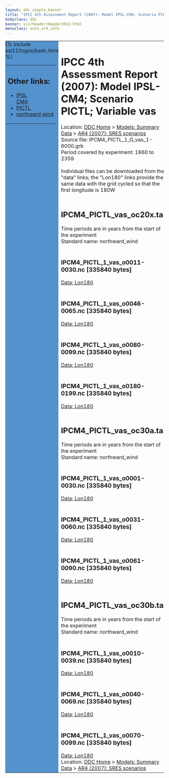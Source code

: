 ```yaml
---
layout: ddc_simple_banner
title: "IPCC 4th Assessment Report (2007): Model IPSL-CM4; Scenario PICTL; Variable vas"
bodyclass: ddc
banner: ssi/header/Header2012.html
menuclass: auto_ar4_info
---
```



<table width="100%" border="0" cellspacing="0" cellpadding="0" style="border-collapse: collapse;">
<tr style="margin:0;padding:0;border:0;">
<td style="margin:0;padding:0;border:0;height:1pt;width:150pt;background:#5492CD;" valign="top" >

<div id="lh-col2" class="auto_ar4_info">
<table class="menumain" bgcolor="#5492CD" cellspacing="0" width="100%" border="0">
<tr><td>
<h2> Other links:</h2>
<ul>
<li><a href="/auto/ar4/model-IPSL-CM4.html">IPSL<br/>CM4</a></li>
<li><a href="/auto/ar4/scenario-PICTL.html">PICTL</a></li>
<li><a href="/auto/ar4/var-northward_wind.html">northward wind</a></li>
</ul>
</td></tr>
{% include ssi12/logos/badc.html %}
</table>
</div>
</td>
<td><h1>IPCC 4th Assessment Report (2007): Model IPSL-CM4; Scenario PICTL; Variable vas</h1>

<!-- Breadcrumb1 -->
<div id="breadcrumb1" align="left">
Location: <a href="/index.html">DDC Home</a> > <a href="/sim/gcm_clim/">Models: Summary Data</a>
> <a href="/sim/gcm_clim/SRES_AR4/index.html">AR4 (2007): SRES scenarios</a>
</div>
<!-- End of Breadcrumb1 -->Source file: IPCM4_PICTL_1_G_vas_1-6000.grb
<br/>
Period covered by experiment: 1860 to 2359<br/>
<br/>Individual files can be downloaded from the "data" links; the "Lon180" links provide the same data
         with the grid cycled so that the first longitude is 180W<br/>
<br/><h2>IPCM4_PICTL_vas_oc20x.tar</h2>
Time periods are in years from the start of the experiment<br/>
Standard name: northward_wind<br>
<br/><h3>IPCM4_PICTL_1_vas_o0011-0030.nc [335840 bytes]</h3>
<a href="/cgi-bin/downl/ar4_nc/vas/IPCM4_PICTL_1_vas_o0011-0030.nc">Data; </a><a href="/cgi-bin/downl/ar4_nc/vas/IPCM4_PICTL_1_vas_o0011-0030.cyto180.nc"> Lon180</a><br/>
<br/><h3>IPCM4_PICTL_1_vas_o0046-0065.nc [335840 bytes]</h3>
<a href="/cgi-bin/downl/ar4_nc/vas/IPCM4_PICTL_1_vas_o0046-0065.nc">Data; </a><a href="/cgi-bin/downl/ar4_nc/vas/IPCM4_PICTL_1_vas_o0046-0065.cyto180.nc"> Lon180</a><br/>
<br/><h3>IPCM4_PICTL_1_vas_o0080-0099.nc [335840 bytes]</h3>
<a href="/cgi-bin/downl/ar4_nc/vas/IPCM4_PICTL_1_vas_o0080-0099.nc">Data; </a><a href="/cgi-bin/downl/ar4_nc/vas/IPCM4_PICTL_1_vas_o0080-0099.cyto180.nc"> Lon180</a><br/>
<br/><h3>IPCM4_PICTL_1_vas_o0180-0199.nc [335840 bytes]</h3>
<a href="/cgi-bin/downl/ar4_nc/vas/IPCM4_PICTL_1_vas_o0180-0199.nc">Data; </a><a href="/cgi-bin/downl/ar4_nc/vas/IPCM4_PICTL_1_vas_o0180-0199.cyto180.nc"> Lon180</a><br/>
<br/><h2>IPCM4_PICTL_vas_oc30a.tar</h2>
Time periods are in years from the start of the experiment<br/>
Standard name: northward_wind<br>
<br/><h3>IPCM4_PICTL_1_vas_o0001-0030.nc [335840 bytes]</h3>
<a href="/cgi-bin/downl/ar4_nc/vas/IPCM4_PICTL_1_vas_o0001-0030.nc">Data; </a><a href="/cgi-bin/downl/ar4_nc/vas/IPCM4_PICTL_1_vas_o0001-0030.cyto180.nc"> Lon180</a><br/>
<br/><h3>IPCM4_PICTL_1_vas_o0031-0060.nc [335840 bytes]</h3>
<a href="/cgi-bin/downl/ar4_nc/vas/IPCM4_PICTL_1_vas_o0031-0060.nc">Data; </a><a href="/cgi-bin/downl/ar4_nc/vas/IPCM4_PICTL_1_vas_o0031-0060.cyto180.nc"> Lon180</a><br/>
<br/><h3>IPCM4_PICTL_1_vas_o0061-0090.nc [335840 bytes]</h3>
<a href="/cgi-bin/downl/ar4_nc/vas/IPCM4_PICTL_1_vas_o0061-0090.nc">Data; </a><a href="/cgi-bin/downl/ar4_nc/vas/IPCM4_PICTL_1_vas_o0061-0090.cyto180.nc"> Lon180</a><br/>
<br/><h2>IPCM4_PICTL_vas_oc30b.tar</h2>
Time periods are in years from the start of the experiment<br/>
Standard name: northward_wind<br>
<br/><h3>IPCM4_PICTL_1_vas_o0010-0039.nc [335840 bytes]</h3>
<a href="/cgi-bin/downl/ar4_nc/vas/IPCM4_PICTL_1_vas_o0010-0039.nc">Data; </a><a href="/cgi-bin/downl/ar4_nc/vas/IPCM4_PICTL_1_vas_o0010-0039.cyto180.nc"> Lon180</a><br/>
<br/><h3>IPCM4_PICTL_1_vas_o0040-0069.nc [335840 bytes]</h3>
<a href="/cgi-bin/downl/ar4_nc/vas/IPCM4_PICTL_1_vas_o0040-0069.nc">Data; </a><a href="/cgi-bin/downl/ar4_nc/vas/IPCM4_PICTL_1_vas_o0040-0069.cyto180.nc"> Lon180</a><br/>
<br/><h3>IPCM4_PICTL_1_vas_o0070-0099.nc [335840 bytes]</h3>
<a href="/cgi-bin/downl/ar4_nc/vas/IPCM4_PICTL_1_vas_o0070-0099.nc">Data; </a><a href="/cgi-bin/downl/ar4_nc/vas/IPCM4_PICTL_1_vas_o0070-0099.cyto180.nc"> Lon180</a><br/>
<!-- Breadcrumb2 -->
<div id="breadcrumb2" align="left">
Location: <a href="/index.html">DDC Home</a> > <a href="/sim/gcm_clim/">Models: Summary Data</a>
> <a href="/sim/gcm_clim/SRES_AR4/index.html">AR4 (2007): SRES scenarios</a>
</div>
<!-- End of Breadcrumb2 --></td></tr></table>
